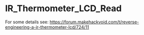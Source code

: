 # IR_Thermometer_LCD_Read

For some details see: https://forum.makehackvoid.com/t/reverse-engineering-a-ir-thermometer-lcd/724/11
